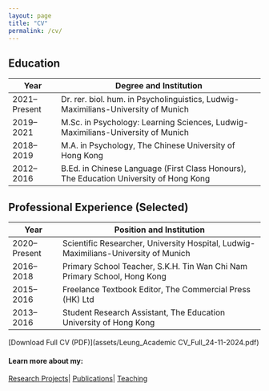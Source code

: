 ```yaml
---
layout: page
title: "CV"
permalink: /cv/
---
```


## Education

| Year                  | Degree and Institution                                                                 |
|-----------------------|----------------------------------------------------------------------------------------|
| 2021–Present          | Dr. rer. biol. hum. in Psycholinguistics, Ludwig-Maximilians-University of Munich      |
| 2019–2021             | M.Sc. in Psychology: Learning Sciences, Ludwig-Maximilians-University of Munich        |
| 2018–2019             | M.A. in Psychology, The Chinese University of Hong Kong                                |
| 2012–2016             | B.Ed. in Chinese Language (First Class Honours), The Education University of Hong Kong |

## Professional Experience (Selected)

| Year                  | Position and Institution                                                               |
|-----------------------|----------------------------------------------------------------------------------------|
| 2020–Present          | Scientific Researcher, University Hospital, Ludwig-Maximilians-University of Munich    |                    
| 2016–2018             | Primary School Teacher, S.K.H. Tin Wan Chi Nam Primary School, Hong Kong               |
| 2015–2016             | Freelance Textbook Editor, The Commercial Press (HK) Ltd                               |
| 2013–2016             | Student Research Assistant, The Education University of Hong Kong                      |

[Download Full CV (PDF)](assets/Leung_Academic CV_Full_24-11-2024.pdf)

#### Learn more about my:
[Research Projects](https://msleungyi.github.io/mywebsite/projects/)|
[Publications](https://msleungyi.github.io/mywebsite/publications/)|
[Teaching](https://msleungyi.github.io/mywebsite/teaching/)
